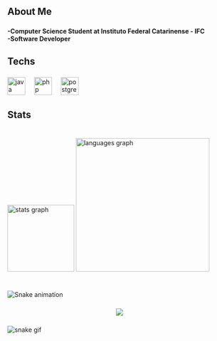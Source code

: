 <h2 align="left">About Me</h2>

###

<h4 align="left">-Computer Science Student at Instituto Federal Catarinense - IFC<br>-Software Developer</h4>

###

<h2 align="left">Techs</h2>

###

<div align="left">
  <img src="https://cdn.jsdelivr.net/gh/devicons/devicon/icons/java/java-original.svg" height="40" alt="java logo"  />
  <img width="12" />
  <img src="https://cdn.simpleicons.org/php/777BB4" height="40" alt="php logo"  />
  <img width="12" />
  <img src="https://cdn.jsdelivr.net/gh/devicons/devicon/icons/postgresql/postgresql-original.svg" height="40" alt="postgresql logo"  />
</div>

###

<h2 align="left">Stats</h2>

###

<br clear="both">

<div align="left">
  <img src="https://github-readme-stats.vercel.app/api?username=rafik021dev&hide_title=false&hide_rank=true&show_icons=true&include_all_commits=true&count_private=true&disable_animations=false&theme=gruvbox_light&locale=en&hide_border=false&order=1" height="150" alt="stats graph"  />
  <img src="https://github-readme-stats.vercel.app/api/top-langs?username=rafik021dev&locale=en&hide_title=false&layout=compact&card_width=320&langs_count=5&theme=gruvbox_light&hide_border=false&order=2" height="300" alt="languages graph"  />
</div>

###

<br clear="both">

<img src="https://raw.githubusercontent.com/rafik021dev/rafik021dev/output/snake.svg" alt="Snake animation" />

###

<div align="center">
  <img src="https://visitor-badge.laobi.icu/badge?page_id=rafik021dev.rafik021dev&left_color=lightseagreen"  />
</div>

###
![snake gif](https://github.com/SEU_USUARIO/SEU_REPOSITORIO/blob/output/github-contribution-grid-snake.svg)
